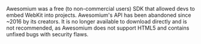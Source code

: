 Awesomium was a free (to non-commercial users) SDK that allowed devs to embed WebKit into projects. Awesomium's API has been abandoned since ~2016 by its creators. It is no longer available to download directly and is not recommended, as Awesomium does not support HTML5 and contains unfixed bugs with security flaws.
